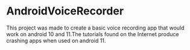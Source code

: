# AndroidVoiceRecorder

This project was made to create a basic voice recording app that would work on android 10 and 11.The tutorials found on the Internet produce crashing apps when used on android 11.
